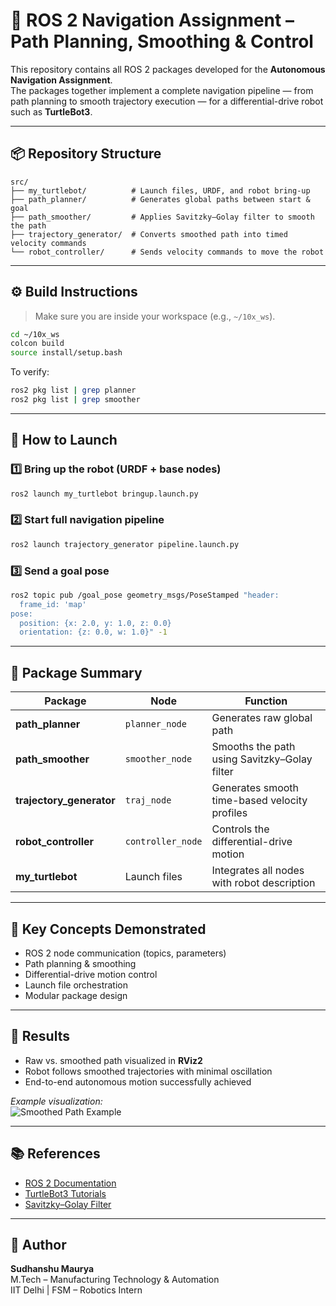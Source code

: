 # 🦾 ROS 2 Navigation Assignment – Path Planning, Smoothing & Control

This repository contains all ROS 2 packages developed for the **Autonomous Navigation Assignment**.  
The packages together implement a complete navigation pipeline — from path planning to smooth trajectory execution — for a differential-drive robot such as **TurtleBot3**.

---

## 📦 Repository Structure

```
src/
├── my_turtlebot/          # Launch files, URDF, and robot bring-up
├── path_planner/          # Generates global paths between start & goal
├── path_smoother/         # Applies Savitzky–Golay filter to smooth the path
├── trajectory_generator/  # Converts smoothed path into timed velocity commands
└── robot_controller/      # Sends velocity commands to move the robot
```

---

## ⚙️ Build Instructions

> Make sure you are inside your workspace (e.g., `~/10x_ws`).

```bash
cd ~/10x_ws
colcon build
source install/setup.bash
```

To verify:
```bash
ros2 pkg list | grep planner
ros2 pkg list | grep smoother
```

---

## 🚀 How to Launch

### 1️⃣ Bring up the robot (URDF + base nodes)
```bash
ros2 launch my_turtlebot bringup.launch.py
```

### 2️⃣ Start full navigation pipeline
```bash
ros2 launch trajectory_generator pipeline.launch.py
```

### 3️⃣ Send a goal pose
```bash
ros2 topic pub /goal_pose geometry_msgs/PoseStamped "header:
  frame_id: 'map'
pose:
  position: {x: 2.0, y: 1.0, z: 0.0}
  orientation: {z: 0.0, w: 1.0}" -1
```

---

## 🧩 Package Summary

| Package | Node | Function |
|----------|------|-----------|
| **path_planner** | `planner_node` | Generates raw global path |
| **path_smoother** | `smoother_node` | Smooths the path using Savitzky–Golay filter |
| **trajectory_generator** | `traj_node` | Generates smooth time-based velocity profiles |
| **robot_controller** | `controller_node` | Controls the differential-drive motion |
| **my_turtlebot** | Launch files | Integrates all nodes with robot description |

---

## 🧠 Key Concepts Demonstrated

- ROS 2 node communication (topics, parameters)
- Path planning & smoothing
- Differential-drive motion control
- Launch file orchestration
- Modular package design

---

## 🧪 Results

- Raw vs. smoothed path visualized in **RViz2**
- Robot follows smoothed trajectories with minimal oscillation  
- End-to-end autonomous motion successfully achieved  

_Example visualization:_  
![Smoothed Path Example](docs/navigation_result.png)

---

## 📚 References

- [ROS 2 Documentation](https://docs.ros.org/en/humble/)
- [TurtleBot3 Tutorials](https://emanual.robotis.com/docs/en/platform/turtlebot3/)
- [Savitzky–Golay Filter](https://en.wikipedia.org/wiki/Savitzky%E2%80%93Golay_filter)

---

## 👤 Author

**Sudhanshu Maurya**  
M.Tech – Manufacturing Technology & Automation  
IIT Delhi | FSM – Robotics Intern
